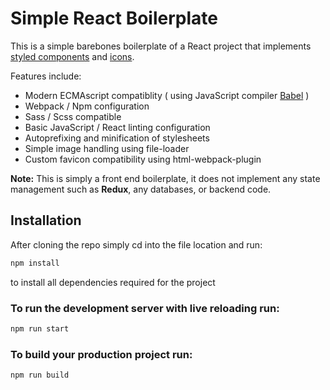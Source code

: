# Simple React Boilerplate

This is a simple barebones boilerplate of a React project that implements [styled components](https://www.styled-components.com/) and [icons](https://styled-icons.js.org/).

Features include:

- Modern ECMAscript compatiblity ( using JavaScript compiler [Babel](https://babeljs.io/) )
- Webpack / Npm configuration
- Sass / Scss compatible
- Basic JavaScript / React linting configuration
- Autoprefixing and minification of stylesheets
- Simple image handling using file-loader
- Custom favicon compatibility using html-webpack-plugin

**Note:** This is simply a front end boilerplate, it does not implement any state management such as **Redux**, any databases, or backend code.

## Installation

After cloning the repo simply cd into the file location and run:

```bash
npm install
```

to install all dependencies required for the project

### To run the development server with live reloading run:

```bash
npm run start
```

### To build your production project run:

```bash
npm run build
```
